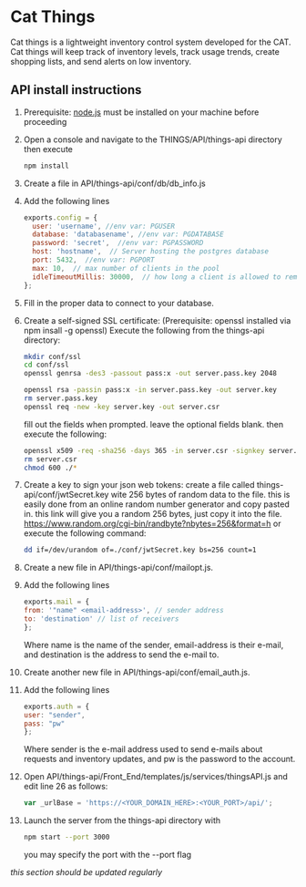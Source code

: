 ﻿# Cat Things
 Cat things is a lightweight inventory control system developed for the CAT.
 Cat things will keep track of inventory levels, track usage trends,
 create shopping lists, and send alerts on low inventory.

## API install instructions
1. Prerequisite: [node.js](https://nodejs.org/en/) must be installed on your machine before proceeding  

2. Open a console and navigate to the THINGS/API/things-api directory then execute    

    ```bash
    npm install
    ```
3. Create a file in API/things-api/conf/db/db_info.js
4. Add the following lines  

    ```javascript
    exports.config = {  
      user: 'username', //env var: PGUSER
      database: 'databasename', //env var: PGDATABASE  
      password: 'secret',  //env var: PGPASSWORD
      host: 'hostname',  // Server hosting the postgres database
      port: 5432,  //env var: PGPORT
      max: 10,  // max number of clients in the pool
      idleTimeoutMillis: 30000,  // how long a client is allowed to remain idle before being closed
    };  
    ```
5. Fill in the proper data to connect to your database.
6. Create a self-signed SSL certificate:
       (Prerequisite: openssl installed via npm insall -g openssl)
       Execute the following from the things-api directory:
    ```bash
    mkdir conf/ssl
    cd conf/ssl
    openssl genrsa -des3 -passout pass:x -out server.pass.key 2048

    openssl rsa -passin pass:x -in server.pass.key -out server.key
    rm server.pass.key
    openssl req -new -key server.key -out server.csr

    ```
    fill out the fields when prompted.  leave the optional fields blank.
    then execute the following:
    ```bash
    openssl x509 -req -sha256 -days 365 -in server.csr -signkey server.key -out server.crt
    rm server.csr
    chmod 600 ./*
    ```
7. Create a key to sign your json web tokens:
        create a file called things-api/conf/jwtSecret.key
        wite 256 bytes of random data to the file. this is easily done from
        an online random number generator and copy pasted in.
        this link will give you a random 256 bytes, just copy it into the file.
        https://www.random.org/cgi-bin/randbyte?nbytes=256&format=h
        or execute the following command:
    ```bash
    dd if=/dev/urandom of=./conf/jwtSecret.key bs=256 count=1
    ```
8. Create a new file in API/things-api/conf/mailopt.js.
9. Add the following lines  

    ```javascript
    exports.mail = {  
    from: '"name" <email-address>', // sender address
    to: 'destination' // list of receivers
    };  
    ```
    Where name is the name of the sender, email-address is their e-mail, and destination
    is the address to send the e-mail to.
10. Create another new file in API/things-api/conf/email_auth.js.
11. Add the following lines  

    ```javascript
    exports.auth = {  
    user: "sender",
    pass: "pw"
    };  
    ```
    Where sender is the e-mail address used to send e-mails about requests and
    inventory updates, and pw is the password to the account.
13. Open API/things-api/Front_End/templates/js/services/thingsAPI.js and edit line 26 as follows:
    
    ```javascript
    var _urlBase = 'https://<YOUR_DOMAIN_HERE>:<YOUR_PORT>/api/';
    ```
    
12. Launch the server from the things-api directory with

    ```bash
    npm start --port 3000
    ```
    you may specify the port with the --port flag
    
    
_this section should be updated regularly_

